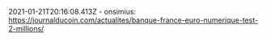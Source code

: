 2021-01-21T20:16:08.413Z - onsimius: https://journalducoin.com/actualites/banque-france-euro-numerique-test-2-millions/